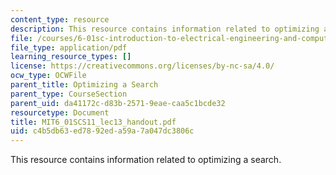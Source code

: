 ```yaml
---
content_type: resource
description: This resource contains information related to optimizing a search.
file: /courses/6-01sc-introduction-to-electrical-engineering-and-computer-science-i-spring-2011/c4b5db63ed7892eda59a7a047dc3806c_MIT6_01SCS11_lec13_handout.pdf
file_type: application/pdf
learning_resource_types: []
license: https://creativecommons.org/licenses/by-nc-sa/4.0/
ocw_type: OCWFile
parent_title: Optimizing a Search
parent_type: CourseSection
parent_uid: da41172c-d83b-2571-9eae-caa5c1bcde32
resourcetype: Document
title: MIT6_01SCS11_lec13_handout.pdf
uid: c4b5db63-ed78-92ed-a59a-7a047dc3806c
---
```

This resource contains information related to optimizing a search.